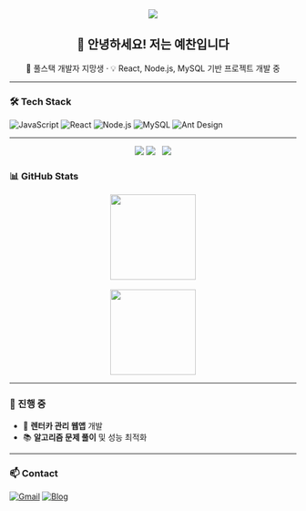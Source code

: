 <div align="center">
<img src="https://capsule-render.vercel.app/api?type=venom&color=timeGradient&height=300&section=header&text=Welcome%20to%20my%20Profile&fontSize=70" />
</div>


<h2 align="center">👋 안녕하세요! 저는 예찬입니다</h2>
<p align="center">🚀 풀스택 개발자 지망생 · 💡 React, Node.js, MySQL 기반 프로젝트 개발 중</p>

---

### 🛠 Tech Stack
![JavaScript](https://img.shields.io/badge/JavaScript-ES6+-F7DF1E?logo=javascript&logoColor=000)
![React](https://img.shields.io/badge/React-18-61DAFB?logo=react&logoColor=000)
![Node.js](https://img.shields.io/badge/Node.js-18-339933?logo=node.js&logoColor=fff)
![MySQL](https://img.shields.io/badge/MySQL-8-4479A1?logo=mysql&logoColor=fff)
![Ant Design](https://img.shields.io/badge/Ant%20Design-5-0170FE?logo=antdesign&logoColor=fff)

---

<div align="center">
  <img src="http://mazassumnida.wtf/api/v2/generate_badge?boj=metjyc&https://solved.ac/metjyc"/>
  <img src="(http://mazassumnida.wtf/api/v2/generate_badge?boj=metjyc&https://solved.ac/metjyc/">  &nbsp;
  <img src="http://mazandi.herokuapp.com/api?handle=metjyc&theme=warm"/>
</div>

### 📊 GitHub Stats
<p align="center">
  <img src="https://github-readme-stats.vercel.app/api?username=metjyc&show_icons=true&theme=tokyonight" height="150"/>
<br><br>
  <img src="https://github-readme-stats.vercel.app/api/top-langs/?username=metjyc&layout=compact&theme=tokyonight" height="150"/>
</p>

---

### 🌱 진행 중
- 🚗 **렌터카 관리 웹앱** 개발
- 📚 **알고리즘 문제 풀이** 및 성능 최적화

---

### 📫 Contact
[![Gmail](https://img.shields.io/badge/Gmail-Contact-EA4335?logo=gmail&logoColor=fff)](mailto:yourmail@gmail.com)
[![Blog](https://img.shields.io/badge/Blog-Dev%20Note-222?logo=githubpages&logoColor=fff)](https://yourblog.com)

<!--
**metjyc/metjyc** is a ✨ _special_ ✨ repository because its `README.md` (this file) appears on your GitHub profile.

Here are some ideas to get you started:

- 🔭 I’m currently working on ...
- 🌱 I’m currently learning ...
- 👯 I’m looking to collaborate on ...
- 🤔 I’m looking for help with ...
- 💬 Ask me about ...
- 📫 How to reach me: ...
- 😄 Pronouns: ...
- ⚡ Fun fact: ...
-->

